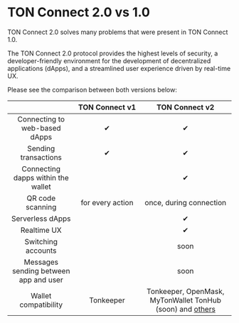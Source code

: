 # TON Connect 2.0 vs 1.0


TON Connect 2.0 solves many problems that were present in TON Connect 1.0.

The TON Connect 2.0 protocol provides the highest levels of security, a developer-friendly environment for the development of decentralized applications (dApps), and a streamlined user experience driven by real-time UX.

Please see the comparison between both versions below:

|                                              | TON&nbsp;Connect&nbsp;v1 |                   TON&nbsp;Connect&nbsp;v2                    |
|:--------------------------------------------:| :----------------------: |:-------------------------------------------------------------:|
|        Connecting to web-based dApps         |            ✔︎            |                              ✔︎                               |
|             Sending transactions             |            ✔︎            |                              ✔︎                               |
|      Connecting dapps within the wallet      |                          |                              ✔︎                               |
|               QR code scanning               |     for every action     |                    once, during connection                    |
|               Serverless dApps               |                          |                              ✔︎                               |
|                 Realtime UX                  |                          |                              ✔︎                               |
|              Switching accounts              |                          |                             soon                              |
|    Messages sending between app and user     |                          |                             soon                              |
|             Wallet compatibility             |        Tonkeeper         | Tonkeeper, OpenMask, MyTonWallet TonHub (soon) and [others](/participate/wallets/apps#basics-features) |
